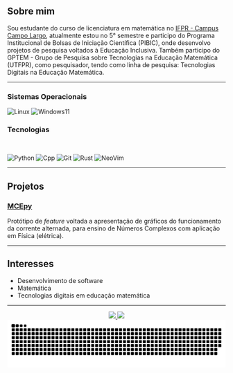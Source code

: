 ## Sobre mim

Sou estudante do curso de licenciatura em matemática no [IFPR - Campus Campo Largo](https://campolargo.ifpr.edu.br), atualmente estou no 5° semestre e participo do Programa Institucional de Bolsas de Iniciação Científica (PIBIC), onde desenvolvo projetos de pesquisa voltados à Educação Inclusiva. Também participo do GPTEM - Grupo de Pesquisa sobre Tecnologias na Educação Matemática (UTFPR), como pesquisador, tendo como linha de pesquisa: Tecnologias Digitais na Educação Matemática.

---

### Sistemas Operacionais

<img src="https://cdn.jsdelivr.net/gh/devicons/devicon@latest/icons/linux/linux-original.svg" alt="Linux" width="30" height="30" /> <img src="https://cdn.jsdelivr.net/gh/devicons/devicon@latest/icons/windows11/windows11-original.svg" alt="Windows11" width="30" height="30"/>

### Tecnologias

<div style="display: inline_block"><br>

<img src="https://cdn.jsdelivr.net/gh/devicons/devicon@latest/icons/python/python-original.svg" alt="Python" width="30" height="30" /> <img src="https://cdn.jsdelivr.net/gh/devicons/devicon@latest/icons/cplusplus/cplusplus-original.svg" alt="Cpp" width="30" height="30" /> <img src="https://cdn.jsdelivr.net/gh/devicons/devicon@latest/icons/git/git-original.svg" alt="Git" width="30" height="30" /> <img src="https://cdn.jsdelivr.net/gh/devicons/devicon@latest/icons/rust/rust-original.svg" alt="Rust" width="30" height="30" /> <img src="https://cdn.jsdelivr.net/gh/devicons/devicon@latest/icons/neovim/neovim-original.svg" alt="NeoVim" width="30" height="30" />

</div>

---

## Projetos

### [MCEpy](https://github.com/MauricioPaivadaSilva/MCEpy)

Protótipo de _feature_ voltada a apresentação de gráficos do funcionamento da corrente alternada, para ensino de Números Complexos com aplicação em Física (elétrica).

---

## Interesses

* Desenvolvimento de software
* Matemática
* Tecnologias digitais em educação matemática

---

<div align="center">
<div>
  <a href="https://github.com/MauricioPaivadaSilva">
  <img height="180em" src="https://github-readme-stats.vercel.app/api?username=MauricioPaivadaSilva&show_icons=true&theme=dark&include_all_commits=true&count_private=true"/>
  <img height="180em" src="https://github-readme-stats.vercel.app/api/top-langs/?username=MauricioPaivadaSilva&layout=compact&langs_count=16&theme=dark"/>
</div>

<picture>
  <source media="(prefers-color-scheme: light)" srcset="https://raw.githubusercontent.com/MauricioPaivadaSilva/MauricioPaivadaSilva/output/github-contribution-grid-snake-dark.svg">
  <source media="(prefers-color-scheme: light)" srcset="https://raw.githubusercontent.com/MauricioPaivadaSilva/MauricioPaivadaSilva/output/github-contribution-grid-snake.svg">
  <img alt="github contribution grid snake animation" src="https://raw.githubusercontent.com/MauricioPaivadaSilva/MauricioPaivadaSilva/output/github-contribution-grid-snake.svg">
</picture>

</div>
